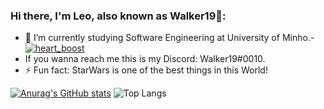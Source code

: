 ### Hi there, I'm Leo, also known as Walker19👋:
- 🔭 I’m currently studying Software Engineering at University of Minho.- 
[![heart_boost](https://emoji.gg/assets/emoji/2184-heart-boost.png)](https://emoji.gg/emoji/2184-heart-boost)
- If you wanna reach me this is my Discord: Walker19#0010. 
- ⚡ Fun fact: StarWars is one of the best things in this World!


[![Anurag's GitHub stats](https://github-readme-stats.vercel.app/api?username=Leonardo1924&show_icons=true&theme=gruvbox)](https://github.com/anuraghazra/github-readme-stats) ![Top Langs](https://github-readme-stats.vercel.app/api/top-langs/?username=Leonardo1924&layout=compact&theme=gruvbox)

